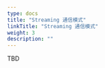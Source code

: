 ```yaml
---
type: docs
title: "Streaming 通信模式"
linkTitle: "Streaming 通信模式"
weight: 3
description: ""
---
```


TBD